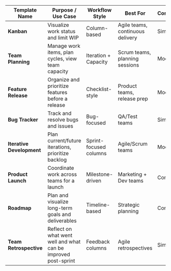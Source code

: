 | Template Name           | Purpose / Use Case                                                               | Workflow Style         | Best For                               | Complexity | WIP Limiting |
|------------------------|-----------------------------------------------------------------------------------|------------------------|----------------------------------------|------------|--------------|
| **Kanban**             | Visualize work status and limit WIP                                              | Column-based           | Agile teams, continuous delivery       | Simple     |  Yes        |
| **Team Planning**      | Manage work items, plan cycles, view team capacity                               | Iteration + Capacity   | Scrum teams, planning sessions         | Moderate   | No         |
| **Feature Release**    | Organize and prioritize features before a release                                | Checklist-style        | Product teams, release prep            | Moderate   |  No         |
| **Bug Tracker**        | Track and resolve bugs and issues                                                 | Bug-focused            | QA/Test teams                          | Simple     |  No         |
| **Iterative Development** | Plan current/future iterations, prioritize backlog                          | Sprint-focused columns | Agile/Scrum teams                      | Moderate   |  Partial    |
| **Product Launch**     | Coordinate work across teams for a launch                                        | Milestone-driven       | Marketing + Dev teams                  | Complex    |  No         |
| **Roadmap**            | Plan and visualize long-term goals and deliverables                              | Timeline-based         | Strategic planning                     | Complex    |  No         |
| **Team Retrospective** | Reflect on what went well and what can be improved post-sprint                   | Feedback columns       | Agile retrospectives                   | Simple     | No         |




